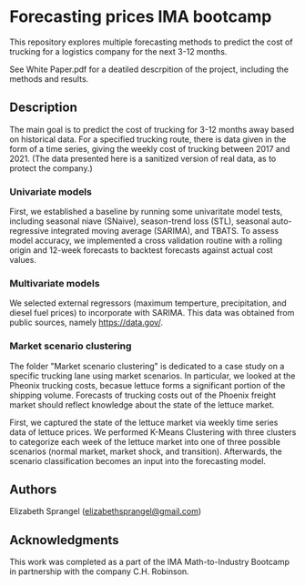 # Forecasting prices IMA bootcamp

This repository explores multiple forecasting methods to predict the cost of trucking for a logistics company for the next 3-12 months.

See White Paper.pdf for a deatiled descrpition of the project, including the methods and results.

## Description

The main goal is to predict the cost of trucking for 3-12 months away based on historical data. For a specified trucking route, there is data given in the form of a time series, giving the weekly cost of trucking between 2017 and 2021. (The data presented here is a sanitized version of real data, as to protect the company.) 

### Univariate models

First, we established a baseline by running some univaritate model tests, including seasonal niave (SNaive), season-trend loss (STL),  seasonal auto-regressive integrated moving average (SARIMA), and TBATS. To assess model accuracy, we implemented a cross validation routine with a rolling
origin and 12-week forecasts to backtest forecasts against actual cost values. 

### Multivariate models

We selected external regressors (maximum temperture, precipitation, and diesel fuel prices) to incorporate with SARIMA. This data was obtained from public sources, namely https://data.gov/.

### Market scenario clustering

The folder "Market scenario clustering" is dedicated to a case study on a specific trucking lane using market scenarios. In particular, we looked at the Pheonix trucking costs, becasue lettuce forms a significant portion of the shipping volume. Forecasts of trucking costs out of the Phoenix freight market should reflect knowledge about the state of the lettuce market.

First, we captured the state of the lettuce market via weekly time series data of lettuce prices. We performed K-Means Clustering with three clusters to categorize each week of the lettuce market into one of three possible scenarios (normal market, market shock, and transition).  Afterwards, the scenario classification becomes an input into the forecasting model.

## Authors

Elizabeth Sprangel
(elizabethsprangel@gmail.com)

## Acknowledgments

This work was completed as a part of the IMA Math-to-Industry Bootcamp in partnership with the company C.H. Robinson.
